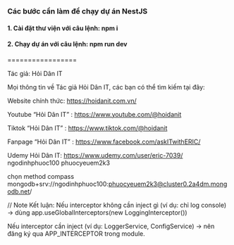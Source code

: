 ### Các bước cần làm để chạy dự án NestJS

#### 1. Cài đặt thư viện với câu lệnh: npm i

#### 2. Chạy dự án với câu lệnh: npm run dev

=================

Tác giả: Hỏi Dân IT

Mọi thông tin về Tác giả Hỏi Dân IT, các bạn có thể tìm kiếm tại đây:

Website chính thức: https://hoidanit.com.vn/

Youtube “Hỏi Dân IT” : https://www.youtube.com/@hoidanit

Tiktok “Hỏi Dân IT” : https://www.tiktok.com/@hoidanit

Fanpage “Hỏi Dân IT” : https://www.facebook.com/askITwithERIC/

Udemy Hỏi Dân IT: https://www.udemy.com/user/eric-7039/
ngodinhphuoc100
phuocyeuem2k3

chọn method compass
mongodb+srv://ngodinhphuoc100:phuocyeuem2k3@cluster0.2a4dm.mongodb.net/


// Note 
Kết luận:
Nếu interceptor không cần inject gì (ví dụ: chỉ log console) → dùng app.useGlobalInterceptors(new LoggingInterceptor())

Nếu interceptor cần inject (ví dụ: LoggerService, ConfigService) → nên đăng ký qua APP_INTERCEPTOR trong module.
